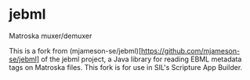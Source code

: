 # jebml
Matroska muxer/demuxer

This is a fork from (mjameson-se/jebml)[https://github.com/mjameson-se/jebml] of the jebml project, a Java library for reading EBML metadata tags on Matroska files.
This fork is for use in SIL's Scripture App Builder.
